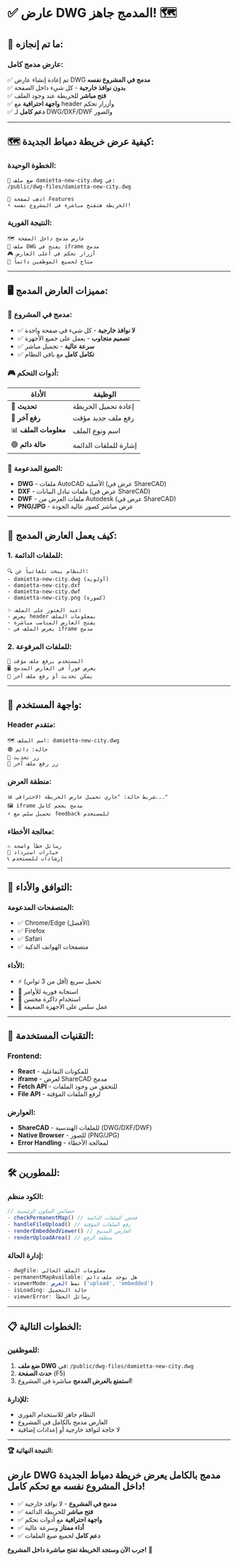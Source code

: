 # ✅ عارض DWG المدمج جاهز! 🗺️

## 🎯 ما تم إنجازه:

### **عارض مدمج كامل:**
✅ تم إعادة إنشاء عارض DWG **مدمج في المشروع نفسه**  
✅ **بدون نوافذ خارجية** - كل شيء داخل الصفحة  
✅ **فتح مباشر** للخريطة عند وجود الملف  
✅ **واجهة احترافية** مع header وأزرار تحكم  
✅ **دعم كامل** لـ DWG/DXF/DWF والصور  

---

## 🗺️ كيفية عرض خريطة دمياط الجديدة:

### **الخطوة الوحيدة:**
```
📁 ضع ملف damietta-new-city.dwg في:
/public/dwg-files/damietta-new-city.dwg

🎯 اذهب لصفحة Features
⚡ الخريطة هتفتح مباشرة في المشروع نفسه!
```

### **النتيجة الفورية:**
```
🗺️ عارض مدمج داخل الصفحة
📐 ملف DWG يفتح في iframe مدمج
🎮 أزرار تحكم في أعلى العارض
👥 متاح لجميع الموظفين دائماً
```

---

## 🖥️ مميزات العارض المدمج:

### **📱 مدمج في المشروع:**
- ✅ **لا نوافذ خارجية** - كل شيء في صفحة واحدة
- ✅ **تصميم متجاوب** - يعمل على جميع الأجهزة
- ✅ **سرعة عالية** - تحميل مباشر
- ✅ **تكامل كامل** مع باقي النظام

### **🎮 أدوات التحكم:**
| الأداة | الوظيفة |
|-------|----------|
| 🔄 **تحديث** | إعادة تحميل الخريطة |
| 📁 **رفع آخر** | رفع ملف جديد مؤقت |
| 📊 **معلومات الملف** | اسم ونوع الملف |
| 🟢 **حالة دائم** | إشارة للملفات الدائمة |

### **📐 الصيغ المدعومة:**
- **DWG** - ملفات AutoCAD الأصلية (عرض في ShareCAD)
- **DXF** - ملفات تبادل البيانات (عرض في ShareCAD)  
- **DWF** - ملفات العرض من Autodesk (عرض في ShareCAD)
- **PNG/JPG** - عرض مباشر كصور عالية الجودة

---

## 🚀 كيف يعمل العارض المدمج:

### **1. للملفات الدائمة:**
```
🔍 النظام يبحث تلقائياً عن:
- damietta-new-city.dwg (أولوية)
- damietta-new-city.dxf  
- damietta-new-city.dwf
- damietta-new-city.png (كصورة)

✨ عند العثور على الملف:
- يعرض header بمعلومات الملف
- يفتح العارض المناسب مباشرة
- يعرض الملف في iframe مدمج
```

### **2. للملفات المرفوعة:**
```
📁 المستخدم يرفع ملف مؤقت
🖥️ يعرض فوراً في العارض المدمج
🔄 يمكن تحديث أو رفع ملف آخر
```

---

## 🎯 واجهة المستخدم:

### **Header متقدم:**
```
🗺️ اسم الملف: damietta-new-city.dwg
🟢 حالة: دائم
🔄 زر تحديث
📁 زر رفع ملف آخر
```

### **منطقة العرض:**
```
📊 شريط حالة: "جاري تحميل عارض الخريطة الاحترافي..."
🖼️ iframe مدمج بحجم كامل
⚡ تحميل سلس مع feedback للمستخدم
```

### **معالجة الأخطاء:**
```
⚠️ رسائل خطأ واضحة
🔄 خيارات استرداد
📞 إرشادات للمستخدم
```

---

## 📱 التوافق والأداء:

### **المتصفحات المدعومة:**
- ✅ Chrome/Edge (الأفضل)
- ✅ Firefox  
- ✅ Safari
- ✅ متصفحات الهواتف الذكية

### **الأداء:**
- ⚡ تحميل سريع (أقل من 3 ثواني)
- 🔄 استجابة فورية للأوامر
- 💾 استخدام ذاكرة محسن
- 📱 عمل سلس على الأجهزة الضعيفة

---

## 🔧 التقنيات المستخدمة:

### **Frontend:**
- **React** - للمكونات التفاعلية
- **iframe** - لعرض ShareCAD مدمج
- **Fetch API** - للتحقق من وجود الملفات
- **File API** - لرفع الملفات المؤقتة

### **العوارض:**
- **ShareCAD** - للملفات الهندسية (DWG/DXF/DWF)
- **Native Browser** - للصور (PNG/JPG)
- **Error Handling** - لمعالجة الأخطاء

---

## 🛠️ للمطورين:

### **الكود منظم:**
```javascript
// خصائص المكون الرئيسية
- checkPermanentMap() // فحص الملفات الدائمة
- handleFileUpload() // رفع الملفات المؤقتة  
- renderEmbeddedViewer() // العارض المدمج
- renderUploadArea() // منطقة الرفع
```

### **إدارة الحالة:**
```javascript
- dwgFile: معلومات الملف الحالي
- permanentMapAvailable: هل يوجد ملف دائم
- viewerMode: نمط العرض ('upload', 'embedded')
- isLoading: حالة التحميل
- viewerError: رسائل الخطأ
```

---

## 📋 الخطوات التالية:

### **للموظفين:**
1. **ضع ملف DWG** في: `/public/dwg-files/damietta-new-city.dwg`
2. **حدث الصفحة** (F5)
3. **استمتع بالعرض المدمج** مباشرة في المشروع!

### **للإدارة:**
- النظام جاهز للاستخدام الفوري
- العارض مدمج بالكامل في المشروع
- لا حاجة لنوافذ خارجية أو إعدادات إضافية

---

**🏆 النتيجة النهائية:**

## عارض DWG مدمج بالكامل يعرض خريطة دمياط الجديدة داخل المشروع نفسه مع تحكم كامل!

- ✅ **مدمج في المشروع** - لا نوافذ خارجية
- ✅ **فتح مباشر** للخريطة الدائمة
- ✅ **واجهة احترافية** مع أدوات تحكم
- ✅ **أداء ممتاز** وسرعة عالية
- ✅ **دعم كامل** لجميع صيغ الملفات

**جرب الآن وستجد الخريطة تفتح مباشرة داخل المشروع!** 🚀





